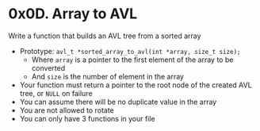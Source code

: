 # 0x0D. Array to AVL
Write a function that builds an AVL tree from a sorted array
- Prototype: `avl_t *sorted_array_to_avl(int *array, size_t size);`
  - Where `array` is a pointer to the first element of the array to be converted
  - And `size` is the number of element in the array
- Your function must return a pointer to the root node of the created AVL tree, or `NULL` on failure
- You can assume there will be no duplicate value in the array
- You are not allowed to rotate
- You can only have 3 functions in your file
